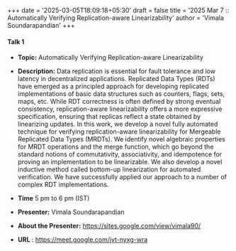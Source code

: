 +++
date = '2025-03-05T18:09:18+05:30'
draft = false
title = '2025 Mar 7 :: Automatically Verifying Replication-aware Linearizability'
author = 'Vimala Soundarapandian'
+++

#### **Talk 1**
- **Topic:** Automatically Verifying Replication-aware Linearizability

- **Description:** Data replication is essential for fault tolerance and low latency in decentralized applications. Replicated Data Types (RDTs) have emerged as a principled approach for developing replicated implementations of basic data structures such as counters, flags, sets, maps, etc. While RDT correctness is often defined by strong eventual consistency, replication-aware linearizability offers a more expressive specification, ensuring that replicas reflect a state obtained by linearizing updates. In this work, we develop a novel fully automated technique for verifying replication-aware linearizability for Mergeable Replicated Data Types (MRDTs). We identify novel algebraic properties for MRDT operations and the merge function, which go beyond the standard notions of commutativity, associativity, and idempotence for proving an implementation to be linearizable. We also develop a novel inductive method called bottom-up linearization for automated verification. We have successfully applied our approach to a number of complex RDT implementations.


- **Time** 5 pm to 6 pm (IST)  
- **Presenter:** Vimala Soundarapandian  
- **About the Presenter:** https://sites.google.com/view/vimala90/
- **URL** : https://meet.google.com/jvt-nyxg-wra 
